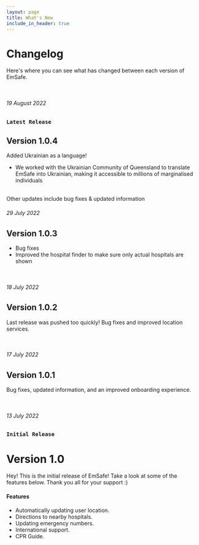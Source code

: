 ```yaml
---
layout: page
title: What's New
include_in_header: true
---
```


# Changelog
Here's where you can see what has changed between each version of EmSafe.

<br>

###### 19 August 2022
### `Latest Release`
## **Version 1.0.4**
Added Ukrainian as a language!
- We worked with the Ukrainian Community of Queensland to translate EmSafe into Ukrainian, making it accessible to millions of marginalised individuals
<br>
Other updates include bug fixes & updated information

<br>

###### 29 July 2022
## **Version 1.0.3**
- Bug fixes
- Improved the hospital finder to make sure only actual hospitals are shown

<br>

###### 18 July 2022
## **Version 1.0.2**
Last release was pushed too quickly! Bug fixes and improved location services. 

<br>

###### 17 July 2022
## **Version 1.0.1**
Bug fixes, updated information, and an improved onboarding experience.

<br>

###### 13 July 2022
### `Initial Release`
# **Version 1.0**
Hey! This is the initial release of EmSafe! Take a look at some of the features below. Thank you all for your support :)


#### Features
- Automatically updating user location.
- Directions to nearby hospitals.
- Updating emergency numbers.
- International support.
- CPR Guide.
<br>